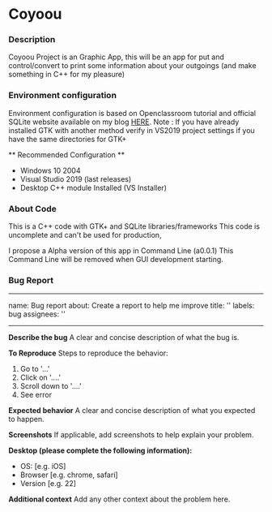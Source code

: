 
# Coyoou

### Description
Coyoou Project is an Graphic App, this will be an app for put and control/convert to print some information about your outgoings (and make something in C++ for my pleasure)

### Environment configuration
Environment configuration is based on Openclassroom tutorial and official SQLite website
available on my blog [HERE](https://gaumkap.blogspot.com/2020/07/gtk-sqlite-on-visual-studio-2019.html).
Note : If you have already installed GTK with another method verify in VS2019 project settings if you have the same directories for GTK+

** Recommended Configuration **
- Windows 10 2004
- Visual Studio 2019 (last releases)
- Desktop C++ module Installed (VS Installer)

### About Code

This is a C++ code with GTK+ and SQLite libraries/frameworks
This code is uncomplete and can't be used for production,

I propose a Alpha version of this app in Command Line (a0.0.1)
This Command Line will be removed when GUI development starting.

### Bug Report

---
name: Bug report
about: Create a report to help me improve
title: ''
labels: bug
assignees: ''

---

**Describe the bug**
A clear and concise description of what the bug is.

**To Reproduce**
Steps to reproduce the behavior:
1. Go to '...'
2. Click on '....'
3. Scroll down to '....'
4. See error

**Expected behavior**
A clear and concise description of what you expected to happen.

**Screenshots**
If applicable, add screenshots to help explain your problem.

**Desktop (please complete the following information):**
 - OS: [e.g. iOS]
 - Browser [e.g. chrome, safari]
 - Version [e.g. 22]

**Additional context**
Add any other context about the problem here.
